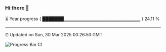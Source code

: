 ### Hi there 👋

⏳ Year progress { ███████▁▁▁▁▁▁▁▁▁▁▁▁▁▁▁▁▁▁▁▁▁▁▁ } 24.11 %

---

⏰ Updated on Sun, 30 Mar 2025 00:26:50 GMT

![Progress Bar CI](https://github.com/liununu/liununu/workflows/Progress%20Bar%20CI/badge.svg)
